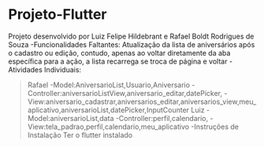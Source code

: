 # Projeto-Flutter
Projeto desenvolvido por Luiz Felipe Hildebrant e Rafael Boldt Rodrigues de Souza
-Funcionalidades Faltantes: Atualização da lista de aniversários após o cadastro ou edição, contudo, apenas ao voltar diretamente da aba específica para a ação, a lista recarrega se troca de página e voltar
-Atividades Individuais:
  >Rafael
    -Model:AniversarioList,Usuario,Aniversario
    -Controller:aniversarioListView,aniversario_editar,datePicker,
    -View:aniversario_cadastrar,aniversarios_editar,aniversarios_view,meu_aplicativo,aniversarioList,datePicker,InputCounter
  >Luiz
    -Model:aniversarioList,data
    -Controller:perfil,calendario,
    -View:tela_padrao,perfil,calendario,meu_aplicativo
-Instruções de Instalação
 >Ter o flutter instalado
